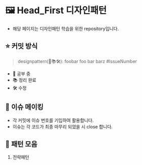 # 🖼️ Head_First 디자인패턴
- 해당 페이지는 디자인패턴 학습을 위한 repository입니다.

## ⭐️ 커밋 방식
> designpattern(📝📚🛠): foobar foo bar barz #IssueNumber
- 📝 공부 중
- 📚 정리 완료
- 🛠 수정

## 🚨 이슈 메이킹
- 각 커밋에 이슈 번호를 기입하여 활용합니다.
- 이슈는 각 코드가 최종 마무리 되었을 시 close 합니다.

## 🎨 패턴 모음
1. 전략패턴

